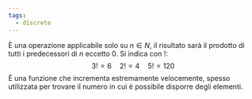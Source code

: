```yaml
---
tags:
  - discrete
---
```

È una operazione applicabile solo su $n\in N$, il risultato sarà il prodotto di tutti i predecessori di $n$ eccetto 0.
Si indica con $!$:
$$3! = 6\quad2! = 4\quad5! = 120$$
È una funzione che incrementa estremamente velocemente, spesso utilizzata per trovare il numero in cui è possibile disporre degli elementi.